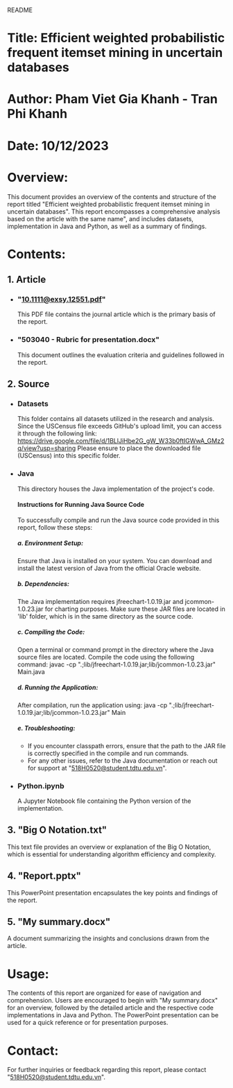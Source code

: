 README

# Title: Efficient weighted probabilistic frequent itemset mining in uncertain databases
# Author: Pham Viet Gia Khanh - Tran Phi Khanh
# Date: 10/12/2023

# Overview:
This document provides an overview of the contents and structure of the report titled "Efficient weighted probabilistic frequent itemset mining in uncertain databases". This report encompasses a comprehensive analysis based on the article with the same name", and includes datasets, implementation in Java and Python, as well as a summary of findings.

# Contents:
## 1. Article
   - ### "10.1111@exsy.12551.pdf"
     This PDF file contains the journal article which is the primary basis of the report.
   - ### "503040 - Rubric for presentation.docx"
     This document outlines the evaluation criteria and guidelines followed in the report.

## 2. Source
   - ### Datasets
     This folder contains all datasets utilized in the research and analysis.
     Since the USCensus file exceeds GitHub's upload limit, you can access it through the following link: https://drive.google.com/file/d/1BLlJiHbe2G_gW_W33b0ftIGWwA_GMz2q/view?usp=sharing
     Please ensure to place the downloaded file (USCensus) into this specific folder.
     
   - ### Java
     This directory houses the Java implementation of the project's code.

     #### Instructions for Running Java Source Code
     To successfully compile and run the Java source code provided in this report, follow these steps:

     ##### a. Environment Setup:
     Ensure that Java is installed on your system. You can download and install the latest version of Java from the official Oracle website.

     ##### b. Dependencies:
     The Java implementation requires jfreechart-1.0.19.jar and jcommon-1.0.23.jar for charting purposes. Make sure these JAR files are located in 'lib' folder, which is in the same directory as the source code.

     ##### c. Compiling the Code:
     Open a terminal or command prompt in the directory where the Java source files are located.
     Compile the code using the following command:
         javac -cp ".;lib/jfreechart-1.0.19.jar;lib/jcommon-1.0.23.jar" Main.java

     ##### d. Running the Application:
     After compilation, run the application using:
         java -cp ".;lib/jfreechart-1.0.19.jar;lib/jcommon-1.0.23.jar" Main

     ##### e. Troubleshooting:
     + If you encounter classpath errors, ensure that the path to the JAR file is correctly specified in the compile and run commands.
     + For any other issues, refer to the Java documentation or reach out for support at "518H0520@student.tdtu.edu.vn".

   - ### Python.ipynb
     A Jupyter Notebook file containing the Python version of the implementation.

## 3. "Big O Notation.txt"
This text file provides an overview or explanation of the Big O Notation, which is essential for understanding algorithm efficiency and complexity.

## 4. "Report.pptx"
This PowerPoint presentation encapsulates the key points and findings of the report.

## 5. "My summary.docx"
A document summarizing the insights and conclusions drawn from the article.

# Usage:
The contents of this report are organized for ease of navigation and comprehension. Users are encouraged to begin with "My summary.docx" for an overview, followed by the detailed article and the respective code implementations in Java and Python. The PowerPoint presentation can be used for a quick reference or for presentation purposes.

# Contact:
For further inquiries or feedback regarding this report, please contact "518H0520@student.tdtu.edu.vn".
